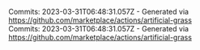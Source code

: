 Commits: 2023-03-31T06:48:31.057Z - Generated via https://github.com/marketplace/actions/artificial-grass
<br>
Commits: 2023-03-31T06:48:31.057Z - Generated via https://github.com/marketplace/actions/artificial-grass
<br>
